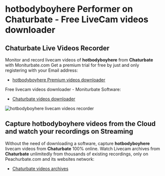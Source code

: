 # hotbodyboyhere Performer on Chaturbate - Free LiveCam videos downloader

## Chaturbate Live Videos Recorder

Monitor and record livecam videos of **hotbodyboyhere** from **Chaturbate** with Moniturbate.com
Get a premium trial for free by just and only registering with your Email address:
* [hotbodyboyhere Premium videos downloader](https://moniturbate.com/request-demo-licence-key.html)

Free livecam videos downloader - Moniturbate Software:
* [Chaturbate videos downloader](https://moniturbate.com/moniturbate-download-software.html)

![hotbodyboyhere livecam videos recorder](https://peachurnet.com/templates/moniturbate-software.png)


## Capture hotbodyboyhere videos from the Cloud and watch your recordings on Streaming

Without the need of downloading a software, capture **hotbodyboyhere** livecam videos from **Chaturbate** 100% online.
Watch Livecam archives from **Chaturbate** unlimitedly from thousands of existing recordings, only on Peachurbate.com and its websites network:
* [Chaturbate videos archives](https://peachurnet.com/)